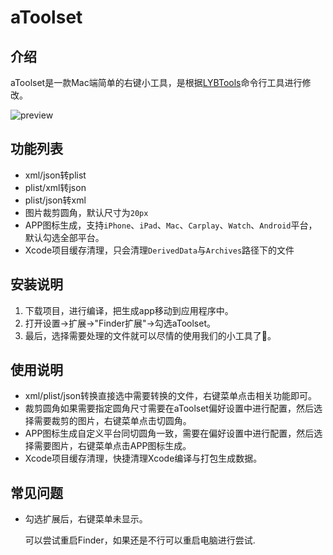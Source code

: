 # aToolset
## 介绍

aToolset是一款Mac端简单的右键小工具，是根据[LYBTools](https://github.com/liyb93/LYBTools.git)命令行工具进行修改。

![preview](https://raw.githubusercontent.com/liyb93/aToolset/master/preview.png)

## 功能列表

- xml/json转plist
- plist/xml转json
- plist/json转xml
- 图片裁剪圆角，默认尺寸为`20px`
- APP图标生成，支持`iPhone`、`iPad`、`Mac`、`Carplay`、`Watch`、`Android`平台，默认勾选全部平台。
- Xcode项目缓存清理，只会清理`DerivedData`与`Archives`路径下的文件

## 安装说明

1. 下载项目，进行编译，把生成app移动到应用程序中。
2. 打开设置->扩展->"Finder扩展"->勾选aToolset。
3. 最后，选择需要处理的文件就可以尽情的使用我们的小工具了🥳。

## 使用说明

- xml/plist/json转换直接选中需要转换的文件，右键菜单点击相关功能即可。
- 裁剪圆角如果需要指定圆角尺寸需要在aToolset偏好设置中进行配置，然后选择需要裁剪的图片，右键菜单点击切圆角。
- APP图标生成自定义平台同切圆角一致，需要在偏好设置中进行配置，然后选择需要图片，右键菜单点击APP图标生成。
- Xcode项目缓存清理，快捷清理Xcode编译与打包生成数据。

## 常见问题

- 勾选扩展后，右键菜单未显示。

  可以尝试重启Finder，如果还是不行可以重启电脑进行尝试.

  